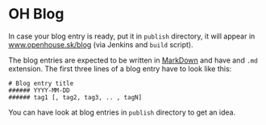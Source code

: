 # OH Blog

In case your blog entry is ready, put it in `publish` directory, it will appear in www.openhouse.sk/blog (via Jenkins and `build` script).

The blog entries are expected to be written in [MarkDown](http://daringfireball.net/projects/markdown/) and have and `.md` extension.
The first three lines of a blog entry have to look like this:

    # Blog entry title
    ###### YYYY-MM-DD
    ###### tag1 [, tag2, tag3, .. , tagN]

You can have look at blog entries in `publish` directory to get an idea.

